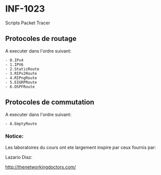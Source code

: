 # INF-1023


Scripts Packet Tracer

## Protocoles de routage

A executer dans l'ordre suivant:

```
- 0.IPv4
- 1.IPV6
- 2.StaticRoute
- 3.RIPv2Route
- 4.RIPngRoute
- 5.EIGRPRoute
- 6.OSPFRoute
```

## Protocoles de commutation

A executer dans l'ordre suivant:

```
- A.EmptyRoute
```

### Notice:

Les laboratoires du cours ont ete largement inspire par ceux fournis par:

Lazario Diaz:

http://thenetworkingdoctors.com/
